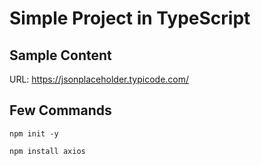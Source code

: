 # Simple Project in TypeScript

## Sample Content

URL: https://jsonplaceholder.typicode.com/

## Few Commands

```
npm init -y

npm install axios


```
